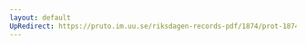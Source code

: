 ```yaml
---
layout: default
UpRedirect: https://pruto.im.uu.se/riksdagen-records-pdf/1874/prot-1874--fk--408.pdf
---
```

